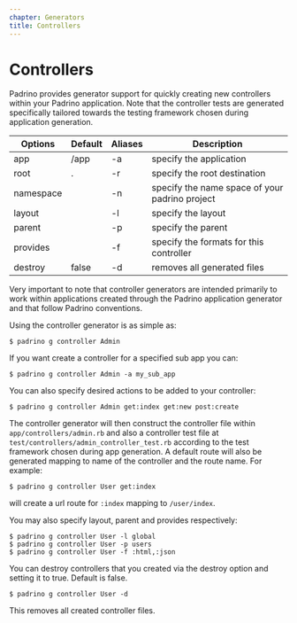 ```yaml
---
chapter: Generators
title: Controllers
---
```


# Controllers

Padrino provides generator support for quickly creating new controllers within
your Padrino application. Note that the controller tests are generated
specifically tailored towards the testing framework chosen during application
generation.

Options   | Default | Aliases | Description
--------- | ------- | ------- | ----------------------------------------------
app       | /app    | -a      | specify the application
root      | .       | -r      | specify the root destination
namespace |         | -n      | specify the name space of your padrino project
layout    |         | -l      | specify the layout
parent    |         | -p      | specify the parent
provides  |         | -f      | specify the formats for this controller
destroy   | false   | -d      | removes all generated files

Very important to note that controller generators are intended primarily to work
within applications created through the Padrino application generator and that
follow Padrino conventions.

Using the controller generator is as simple as:

```shell
$ padrino g controller Admin
```

If you want create a controller for a specified sub app you can:

```shell
$ padrino g controller Admin -a my_sub_app
```

You can also specify desired actions to be added to your controller:

```shell
$ padrino g controller Admin get:index get:new post:create
```

The controller generator will then construct the controller file within
`app/controllers/admin.rb` and also a controller test file at
`test/controllers/admin_controller_test.rb` according to the test framework
chosen during app generation. A default route will also be generated mapping to
name of the controller and the route name. For example:

```shell
$ padrino g controller User get:index
```

will create a url route for `:index` mapping to `/user/index`.

You may also specify layout, parent and provides respectively:

```shell
$ padrino g controller User -l global
$ padrino g controller User -p users
$ padrino g controller User -f :html,:json
```

You can destroy controllers that you created via the destroy option and setting
it to true. Default is false.

```shell
$ padrino g controller User -d
```

This removes all created controller files.
